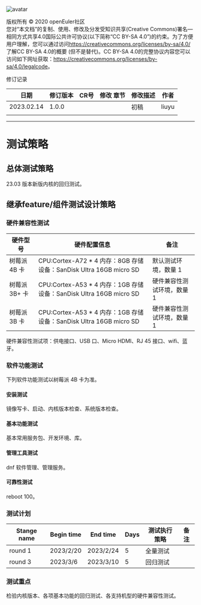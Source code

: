 ![avatar](../images/openEuler.png)

版权所有 © 2020 openEuler社区  
您对“本文档”的复制、使用、修改及分发受知识共享(Creative
Commons)署名—相同方式共享4.0国际公共许可协议(以下简称“CC BY-SA
4.0”)的约束。为了方便用户理解，您可以通过访问<https://creativecommons.org/licenses/by-sa/4.0/>
了解CC BY-SA 4.0的概要 (但不是替代)。CC BY-SA
4.0的完整协议内容您可以访问如下网址获取：<https://creativecommons.org/licenses/by-sa/4.0/legalcode>。

修订记录

| 日期 | 修订版本 | CR号 | 修改  章节 | 修改描述 | 作者 |
|------|----------|------|------------|----------|------|
| 2023.02.14     | 1.0.0         |      |            |     初稿     |   liuyu   |
|      |          |      |            |          |      |

***

# 测试策略

## 总体测试策略

23.03 版本新版内核的回归测试。

## 继承feature/组件测试设计策略

### 硬件兼容性测试

| 硬件型号 | 硬件配置信息 | 备注 |
| -------- | ------------ | ---- |
| 树莓派 4B 卡 | CPU:Cortex-A72 * 4 内存：8GB 存储设备：SanDisk Ultra 16GB micro SD | 默认测试环境，数量 1 |
| 树莓派 3B+ 卡 | CPU:Cortex-A53 * 4 内存：1GB 存储设备：SanDisk Ultra 16GB micro SD | 硬件兼容性测试环境，数量 1 |
| 树莓派 3B 卡 | CPU:Cortex-A53 * 4 内存：1GB 存储设备：SanDisk Ultra 16GB micro SD | 硬件兼容性测试环境，数量 1 |

硬件兼容性测试项：供电接口、USB 口、Micro HDMI、RJ 45 接口、wifi、蓝牙。

### 软件功能测试

下列软件功能测试以树莓派 4B 卡为准。

#### 安装测试

镜像写卡、启动、内核版本检查、系统版本检查。

#### 基本功能测试

基本常用服务包、开发环境、库。

#### 管理工具测试

dnf 软件管理、管理服务。

#### 可靠性测试

reboot 100。

### 测试计划

| Stange name | Begin time | End time | Days | 测试执行策略 | 备注 |
|----|----|----|----|-----|----|
| round 1 | 2023/2/20 | 2023/2/24 | 5 | 全量测试 |  |
| round 3 | 2023/3/6 | 2023/3/10 | 5 | 回归测试 |  |

### 测试重点

检验内核版本、各项基本功能的回归测试、各支持机型的硬件兼容性测试。
